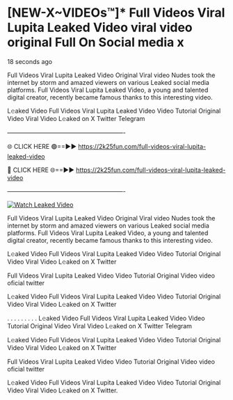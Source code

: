 # [NEW-X~VIDEOs™]* Full Videos Viral Lupita Leaked Video viral video original Full On Social media x

18 seconds ago

Full Videos Viral Lupita Leaked Video Original Viral video Nudes took the internet by storm and amazed viewers on various Leaked social media platforms. Full Videos Viral Lupita Leaked Video, a young and talented digital creator, recently became famous thanks to this interesting video.

L𝚎aked Video Full Videos Viral Lupita Leaked Video Video Tutorial Original Video Viral Video L𝚎aked on X Twitter Telegram

———————————————————-

🌐 CLICK HERE 🟢==►► https://2k25fun.com/full-videos-viral-lupita-leaked-video

🔴 CLICK HERE 🌐==►► https://2k25fun.com/full-videos-viral-lupita-leaked-video

———————————————————-

[![Watch Leaked Video](https://miro.medium.com/v2/resize:fit:828/format:webp/1*cilzJN44JGOrTw9NJCrNHA.gif "Watch Leaked Video")](https://2k25fun.com/full-videos-viral-lupita-leaked-video)

Full Videos Viral Lupita Leaked Video Original Viral video Nudes took the internet by storm and amazed viewers on various Leaked social media platforms. Full Videos Viral Lupita Leaked Video, a young and talented digital creator, recently became famous thanks to this interesting video.

L𝚎aked Video Full Videos Viral Lupita Leaked Video Video Tutorial Original Video Viral Video L𝚎aked on X Twitter

Full Videos Viral Lupita Leaked Video Video Tutorial Original Video video oficial twitter

L𝚎aked Video Full Videos Viral Lupita Leaked Video Video Tutorial Original Video Viral Video L𝚎aked on X Twitter

. . . . . . . . . L𝚎aked Video Full Videos Viral Lupita Leaked Video Video Tutorial Original Video Viral Video L𝚎aked on X Twitter Telegram

L𝚎aked Video Full Videos Viral Lupita Leaked Video Video Tutorial Original Video Viral Video L𝚎aked on X Twitter

Full Videos Viral Lupita Leaked Video Video Tutorial Original Video video oficial twitter

L𝚎aked Video Full Videos Viral Lupita Leaked Video Video Tutorial Original Video Viral Video L𝚎aked on X Twitter.